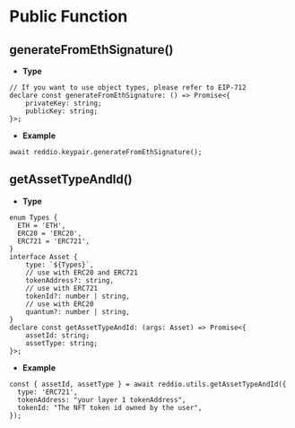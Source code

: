 # Public Function

## generateFromEthSignature()

- **Type**

```tsx
// If you want to use object types, please refer to EIP-712
declare const generateFromEthSignature: () => Promise<{
    privateKey: string;
    publicKey: string;
}>;
```

- **Example**

```tsx
await reddio.keypair.generateFromEthSignature();
```

## getAssetTypeAndId()

- **Type**

```tsx
enum Types {
  ETH = 'ETH',
  ERC20 = 'ERC20',
  ERC721 = 'ERC721',
}
interface Asset {
    type: `${Types}`,
    // use with ERC20 and ERC721
    tokenAddress?: string,
    // use with ERC721
    tokenId?: number | string,
    // use with ERC20
    quantum?: number | string,
}
declare const getAssetTypeAndId: (args: Asset) => Promise<{
    assetId: string;
    assetType: string;
}>;
```

- **Example**

```tsx
const { assetId, assetType } = await reddio.utils.getAssetTypeAndId({
  type: 'ERC721',
  tokenAddress: "your layer 1 tokenAddress",
  tokenId: "The NFT token id owned by the user",
});
```